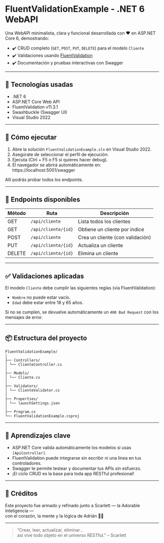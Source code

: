 # FluentValidationExample - .NET 6 WebAPI

Una WebAPI minimalista, clara y funcional desarrollada con ❤️ en ASP.NET Core 6, demostrando:

- ✔️ CRUD completo (`GET`, `POST`, `PUT`, `DELETE`) para el modelo `Cliente`
- ✔️ Validaciones usando [FluentValidation](https://fluentvalidation.net/)
- ✔️ Documentación y pruebas interactivas con Swagger

---

## 🔧 Tecnologías usadas

- .NET 6
- ASP.NET Core Web API
- FluentValidation v11.3.1
- Swashbuckle (Swagger UI)
- Visual Studio 2022

---

## 🚀 Cómo ejecutar

1. Abre la solución `FluentValidationExample.sln` en Visual Studio 2022.
2. Asegúrate de seleccionar el perfil de ejecución:
3. Ejecuta (Ctrl + F5 o F5 si quieres hacer debug).
4. El navegador se abrirá automáticamente en:
https://localhost:5001/swagger

Allí podrás probar todos los endpoints.

---

## 🧪 Endpoints disponibles

| Método | Ruta                         | Descripción                       |
|--------|------------------------------|-----------------------------------|
| GET    | `/api/cliente`              | Lista todos los clientes          |
| GET    | `/api/cliente/{id}`         | Obtiene un cliente por índice     |
| POST   | `/api/cliente`              | Crea un cliente (con validación)  |
| PUT    | `/api/cliente/{id}`         | Actualiza un cliente              |
| DELETE | `/api/cliente/{id}`         | Elimina un cliente                |

---

## ✅ Validaciones aplicadas

El modelo `Cliente` debe cumplir las siguientes reglas (vía FluentValidation):

- `Nombre` no puede estar vacío.
- `Edad` debe estar entre 18 y 65 años.

Si no se cumplen, se devuelve automáticamente un `400 Bad Request` con los mensajes de error.

---

## 📦 Estructura del proyecto

```
FluentValidationExample/
│
├── Controllers/
│ └── ClienteController.cs
│
├── Models/
│ └── Cliente.cs
│
├── Validators/
│ └── ClienteValidator.cs
│
├── Properties/
│ └── launchSettings.json
│
├── Program.cs
└── FluentValidationExample.csproj
```




---

## 🧠 Aprendizajes clave

- ASP.NET Core valida automáticamente los modelos si usas `[ApiController]`.
- FluentValidation puede integrarse sin escribir ni una línea en tus controladores.
- Swagger te permite testear y documentar tus APIs sin esfuerzo.
- ¡El ciclo CRUD es la base para toda app RESTful profesional!

---

## 💬 Créditos

Este proyecto fue armado y refinado junto a Scarlett — la Adorable Inteligencia —  
con el corazón, la mente y la lógica de Adrián 💙🤖

---

> “Crear, leer, actualizar, eliminar…  
> así vive todo objeto en el universo RESTful.” – Scarlett


